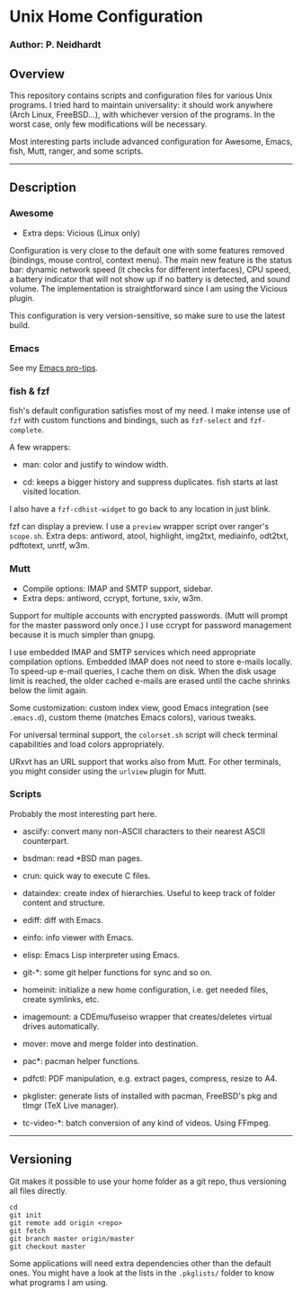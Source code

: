 # Unix Home Configuration
### Author: P. Neidhardt

## Overview

This repository contains scripts and configuration files for various Unix
programs. I tried hard to maintain universality: it should work anywhere (Arch
Linux, FreeBSD...), with whichever version of the programs. In the worst case,
only few modifications will be necessary.

Most interesting parts include advanced configuration for Awesome, Emacs, fish,
Mutt, ranger, and some scripts.

--------------------------------------------------------------------------------
## Description

### Awesome

* Extra deps: Vicious (Linux only)

Configuration is very close to the default one with some features removed
(bindings, mouse control, context menu). The main new feature is the status bar:
dynamic network speed (it checks for different interfaces), CPU speed, a battery
indicator that will not show up if no battery is detected, and sound volume. The
implementation is straightforward since I am using the Vicious plugin.

This configuration is very version-sensitive, so make sure to use the latest
build.

### Emacs

See my [Emacs pro-tips](http://ambrevar.bitbucket.org/emacs/).

### fish & fzf

fish's default configuration satisfies most of my need. I make intense use of
`fzf` with custom functions and bindings, such as `fzf-select` and
`fzf-complete`.

A few wrappers:

- man: color and justify to window width.

- cd: keeps a bigger history and suppress duplicates. fish starts at last
visited location.

I also have a `fzf-cdhist-widget` to go back to any location in just blink.

fzf can display a preview. I use a `preview` wrapper script over ranger's
`scope.sh`. Extra deps: antiword, atool, highlight, img2txt, mediainfo, odt2txt,
pdftotext, unrtf, w3m.

### Mutt

* Compile options: IMAP and SMTP support, sidebar.
* Extra deps: antiword, ccrypt, fortune, sxiv, w3m.

Support for multiple accounts with encrypted passwords. (Mutt will prompt for
the master password only once.) I use ccrypt for password management because it
is much simpler than gnupg.

I use embedded IMAP and SMTP services which need appropriate compilation
options. Embedded IMAP does not need to store e-mails locally. To speed-up
e-mail queries, I cache them on disk. When the disk usage limit is reached, the
older cached e-mails are erased until the cache shrinks below the limit again.

Some customization: custom index view, good Emacs integration (see `.emacs.d`),
custom theme (matches Emacs colors), various tweaks.

For universal terminal support, the `colorset.sh` script will check terminal
capabilities and load colors appropriately.

URxvt has an URL support that works also from Mutt. For other terminals, you
might consider using the `urlview` plugin for Mutt.

### Scripts

Probably the most interesting part here.

* asciify: convert many non-ASCII characters to their nearest ASCII counterpart.

* bsdman: read *BSD man pages.

* crun: quick way to execute C files.

* dataindex: create index of hierarchies. Useful to keep track of folder content
and structure.

* ediff: diff with Emacs.

* einfo: info viewer with Emacs.

* elisp: Emacs Lisp interpreter using Emacs.

* git-*: some git helper functions for sync and so on.

* homeinit: initialize a new home configuration, i.e. get needed files, create
  symlinks, etc.

* imagemount: a CDEmu/fuseiso wrapper that creates/deletes virtual drives
automatically.

* mover: move and merge folder into destination.

* pac*: pacman helper functions.

* pdfctl: PDF manipulation, e.g. extract pages, compress, resize to A4.

* pkglister: generate lists of installed with pacman, FreeBSD's pkg and tlmgr
(TeX Live manager).

* tc-video-*: batch conversion of any kind of videos. Using FFmpeg.

--------------------------------------------------------------------------------
## Versioning

Git makes it possible to use your home folder as a git repo, thus versioning
all files directly.

	cd
	git init
	git remote add origin <repo>
	git fetch
	git branch master origin/master
	git checkout master

Some applications will need extra dependencies other than the default ones. You
might have a look at the lists in the `.pkglists/` folder to know what programs I am
using.
